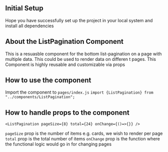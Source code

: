 ## Initial Setup

Hope you have successfully set up the project in your local system and install all dependencies

## About the ListPagination Component

This is a resuasble component for the bottom list-pagination on a page with multiple data. This could be used to render data on differen t pages. This Component is highly reusable and customizable via props

## How to use the component

Import the component to `pages/index.js`
`import {ListPagination} from "../components/ListPagination";`

## How to handle props to the component

```
<ListPagination pageSize={8} total={24} onChange={()=>{}} />
```

`pageSize` prop is the number of items e.g. cards, we wish to render per page
`total` prop is the total number of items
`onChange` prop is the function where the functional logic would go in for changing pages
